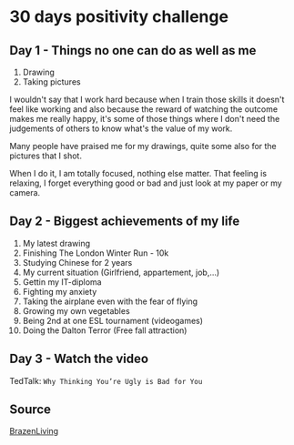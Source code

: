 # 30 days positivity challenge

## Day 1 - Things no one can do as well as me

1. Drawing
2. Taking pictures

I wouldn't say that I work hard because when I train those skills it doesn't feel like working and also because the reward of watching the outcome makes me really happy, it's some of those things where I don't need the judgements of others to know what's the value of my work.

Many people have praised me for my drawings, quite some also for the pictures that I shot.

When I do it, I am totally focused, nothing else matter. That feeling is relaxing, I forget everything good or bad and just look at my paper or my camera.

## Day 2 - Biggest achievements of my life

1. My latest drawing
2. Finishing The London Winter Run - 10k
3. Studying Chinese for 2 years
4. My current situation (Girlfriend, appartement, job,...)
5. Gettin my IT-diploma
6. Fighting my anxiety
7. Taking the airplane even with the fear of flying
8. Growing my own vegetables
9. Being 2nd at one ESL tournament (videogames)
10. Doing the Dalton Terror (Free fall attraction)

## Day 3 - Watch the video

TedTalk: `Why Thinking You’re Ugly is Bad for You`


## Source
[BrazenLiving](https://brazenliving.com/30-day-positivity-challenge/)
